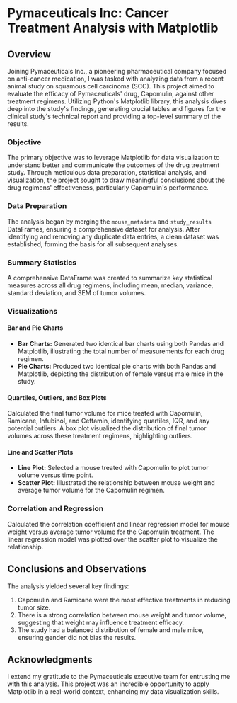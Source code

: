 # Pymaceuticals Inc: Cancer Treatment Analysis with Matplotlib

## Overview

Joining Pymaceuticals Inc., a pioneering pharmaceutical company focused on anti-cancer medication, I was tasked with analyzing data from a recent animal study on squamous cell carcinoma (SCC). This project aimed to evaluate the efficacy of Pymaceuticals' drug, Capomulin, against other treatment regimens. Utilizing Python's Matplotlib library, this analysis dives deep into the study's findings, generating crucial tables and figures for the clinical study's technical report and providing a top-level summary of the results.

### Objective

The primary objective was to leverage Matplotlib for data visualization to understand better and communicate the outcomes of the drug treatment study. Through meticulous data preparation, statistical analysis, and visualization, the project sought to draw meaningful conclusions about the drug regimens' effectiveness, particularly Capomulin's performance.

### Data Preparation

The analysis began by merging the `mouse_metadata` and `study_results` DataFrames, ensuring a comprehensive dataset for analysis. After identifying and removing any duplicate data entries, a clean dataset was established, forming the basis for all subsequent analyses.

### Summary Statistics

A comprehensive DataFrame was created to summarize key statistical measures across all drug regimens, including mean, median, variance, standard deviation, and SEM of tumor volumes.

### Visualizations

#### Bar and Pie Charts

- **Bar Charts:** Generated two identical bar charts using both Pandas and Matplotlib, illustrating the total number of measurements for each drug regimen.
- **Pie Charts:** Produced two identical pie charts with both Pandas and Matplotlib, depicting the distribution of female versus male mice in the study.

#### Quartiles, Outliers, and Box Plots

Calculated the final tumor volume for mice treated with Capomulin, Ramicane, Infubinol, and Ceftamin, identifying quartiles, IQR, and any potential outliers. A box plot visualized the distribution of final tumor volumes across these treatment regimens, highlighting outliers.

#### Line and Scatter Plots

- **Line Plot:** Selected a mouse treated with Capomulin to plot tumor volume versus time point.
- **Scatter Plot:** Illustrated the relationship between mouse weight and average tumor volume for the Capomulin regimen.

### Correlation and Regression

Calculated the correlation coefficient and linear regression model for mouse weight versus average tumor volume for the Capomulin treatment. The linear regression model was plotted over the scatter plot to visualize the relationship.

## Conclusions and Observations

The analysis yielded several key findings:

1. Capomulin and Ramicane were the most effective treatments in reducing tumor size.
2. There is a strong correlation between mouse weight and tumor volume, suggesting that weight may influence treatment efficacy.
3. The study had a balanced distribution of female and male mice, ensuring gender did not bias the results.

## Acknowledgments

I extend my gratitude to the Pymaceuticals executive team for entrusting me with this analysis. This project was an incredible opportunity to apply Matplotlib in a real-world context, enhancing my data visualization skills.


